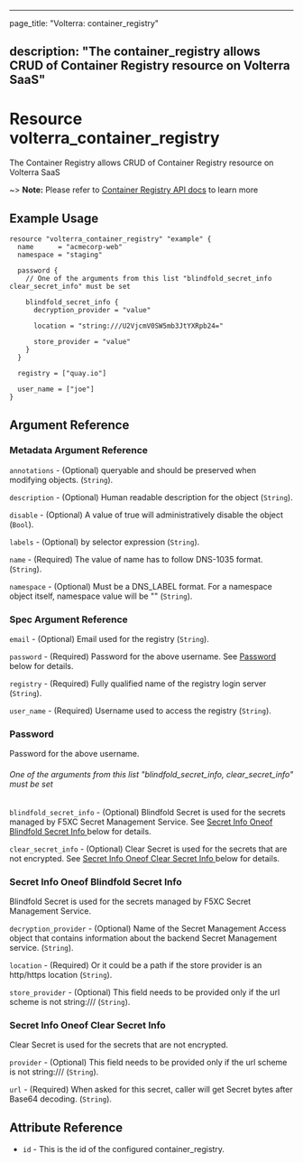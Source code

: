 ---

page_title: "Volterra: container_registry"

description: "The container_registry allows CRUD of Container Registry resource on Volterra SaaS"
-------------------------------------------------------------------------------------------------

Resource volterra_container_registry
====================================

The Container Registry allows CRUD of Container Registry resource on Volterra SaaS

~> **Note:** Please refer to [Container Registry API docs](https://docs.cloud.f5.com/docs-v2/api/container-registry) to learn more

Example Usage
-------------

```hcl
resource "volterra_container_registry" "example" {
  name      = "acmecorp-web"
  namespace = "staging"

  password {
    // One of the arguments from this list "blindfold_secret_info clear_secret_info" must be set

    blindfold_secret_info {
      decryption_provider = "value"

      location = "string:///U2VjcmV0SW5mb3JtYXRpb24="

      store_provider = "value"
    }
  }

  registry = ["quay.io"]

  user_name = ["joe"]
}

```

Argument Reference
------------------

### Metadata Argument Reference

`annotations` - (Optional) queryable and should be preserved when modifying objects. (`String`).

`description` - (Optional) Human readable description for the object (`String`).

`disable` - (Optional) A value of true will administratively disable the object (`Bool`).

`labels` - (Optional) by selector expression (`String`).

`name` - (Required) The value of name has to follow DNS-1035 format. (`String`).

`namespace` - (Optional) Must be a DNS_LABEL format. For a namespace object itself, namespace value will be "" (`String`).

### Spec Argument Reference

`email` - (Optional) Email used for the registry (`String`).

`password` - (Required) Password for the above username. See [Password ](#password) below for details.

`registry` - (Required) Fully qualified name of the registry login server (`String`).

`user_name` - (Required) Username used to access the registry (`String`).

### Password

Password for the above username.

###### One of the arguments from this list "blindfold_secret_info, clear_secret_info" must be set

`blindfold_secret_info` - (Optional) Blindfold Secret is used for the secrets managed by F5XC Secret Management Service. See [Secret Info Oneof Blindfold Secret Info ](#secret-info-oneof-blindfold-secret-info) below for details.

`clear_secret_info` - (Optional) Clear Secret is used for the secrets that are not encrypted. See [Secret Info Oneof Clear Secret Info ](#secret-info-oneof-clear-secret-info) below for details.

### Secret Info Oneof Blindfold Secret Info

Blindfold Secret is used for the secrets managed by F5XC Secret Management Service.

`decryption_provider` - (Optional) Name of the Secret Management Access object that contains information about the backend Secret Management service. (`String`).

`location` - (Required) Or it could be a path if the store provider is an http/https location (`String`).

`store_provider` - (Optional) This field needs to be provided only if the url scheme is not string:/// (`String`).

### Secret Info Oneof Clear Secret Info

Clear Secret is used for the secrets that are not encrypted.

`provider` - (Optional) This field needs to be provided only if the url scheme is not string:/// (`String`).

`url` - (Required) When asked for this secret, caller will get Secret bytes after Base64 decoding. (`String`).

Attribute Reference
-------------------

-	`id` - This is the id of the configured container_registry.
